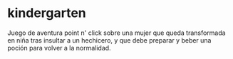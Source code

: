 # kindergarten
Juego de aventura point n' click sobre una mujer que queda transformada en niña tras insultar a un hechicero, y que debe preparar y beber una poción para volver a la normalidad.
